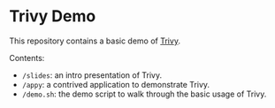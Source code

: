 # Trivy Demo

This repository contains a basic demo of [Trivy](https://trivy.dev).

Contents:

- `/slides`: an intro presentation of Trivy.
- `/appy`: a contrived application to demonstrate Trivy.
- `/demo.sh`: the demo script to walk through the basic usage of Trivy.
